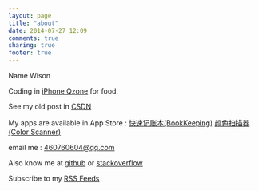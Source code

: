 ```yaml
---
layout: page
title: "about"
date: 2014-07-27 12:09
comments: true
sharing: true
footer: true
---
```


Name Wison

Coding in [iPhone Qzone](https://itunes.apple.com/cn/app/qq-kong-jian/id364183992?mt=8) for food.

See my old post in [CSDN](http://blog.csdn.com/wihing)

My apps are available in App Store : [快速记账本(BookKeeping)](https://itunes.apple.com/cn/app/kuai-su-ji-zhang-ben/id586213297?mt=8) [颜色扫描器(Color Scanner)](https://itunes.apple.com/cn/app/yan-se-sao-miao-qi/id581641986?mt=8)

email me : 460760604@qq.com

Also know me at [github](https://github.com/wihing) or 
[stackoverflow](http://stackoverflow.com/users/558017/wihing)

Subscribe to my [RSS Feeds](http://wison.me/atom.xml)